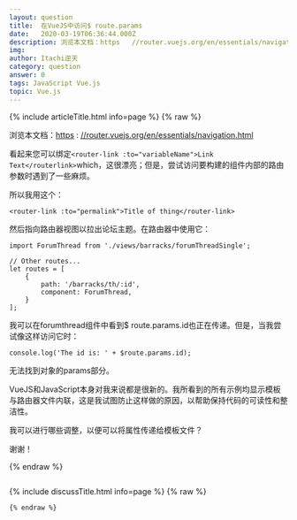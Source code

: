 ```yaml
---
layout: question
title:  在VueJS中访问$ route.params
date:   2020-03-19T06:36:44.000Z
description: 浏览本文档：https   //router.vuejs.org/en/essentials/navigation.html看起来您可以绑定<rou...
img: 
author: Itachi逆天
category: question
answer: 0
tags: JavaScript Vue.js
topic: Vue.js
---
```

<div class="article-root">
  <div class="article">
    {% include articleTitle.html info=page %}
    {% raw %}
    <div class="article-content"><p><font style="vertical-align: inherit;"><font style="vertical-align: inherit;">浏览本文档：</font><a href="https://router.vuejs.org/en/essentials/navigation.html" rel="noreferrer"><font style="vertical-align: inherit;">https</font></a><font style="vertical-align: inherit;"> :
 </font></font><a href="https://router.vuejs.org/en/essentials/navigation.html" rel="noreferrer"><font style="vertical-align: inherit;"><font style="vertical-align: inherit;">//router.vuejs.org/en/essentials/navigation.html</font></font></a></p>

<p><font style="vertical-align: inherit;"><font style="vertical-align: inherit;">看起来您可以绑定</font></font><code>&lt;router-link :to="variableName"&gt;Link Text&lt;/routerlink&gt;</code><font style="vertical-align: inherit;"><font style="vertical-align: inherit;">which，这很漂亮；</font><font style="vertical-align: inherit;">但是，尝试访问要构建的组件内部的路由参数时遇到了一些麻烦。</font></font></p>

<p><font style="vertical-align: inherit;"><font style="vertical-align: inherit;">所以我用这个：</font></font></p>

<pre><code>&lt;router-link :to="permalink"&gt;Title of thing&lt;/router-link&gt;
</code></pre>

<p><font style="vertical-align: inherit;"><font style="vertical-align: inherit;">然后指向路由器视图以拉出论坛主题。</font><font style="vertical-align: inherit;">在路由器中使用它：</font></font></p>

<pre><code>import ForumThread from './views/barracks/forumThreadSingle';<font></font>
<font></font>
// Other routes...<font></font>
let routes = [<font></font>
    {<font></font>
        path: '/barracks/th/:id',<font></font>
        component: ForumThread,<font></font>
    } <font></font>
]; <font></font>
</code></pre>

<p><font style="vertical-align: inherit;"><font style="vertical-align: inherit;">我可以在forumthread组件中看到$ route.params.id也正在传递。</font><font style="vertical-align: inherit;">但是，当我尝试像这样访问它时：</font></font></p>

<pre><code>console.log('The id is: ' + $route.params.id);
</code></pre>

<p><font style="vertical-align: inherit;"><font style="vertical-align: inherit;">无法找到对象的params部分。</font></font></p>

<p><font style="vertical-align: inherit;"><font style="vertical-align: inherit;">VueJS和JavaScript本身对我来说都是很新的。</font><font style="vertical-align: inherit;">我所看到的所有示例均显示模板与路由器文件内联，这是我试图防止这样做的原因，以帮助保持代码的可读性和整洁性。</font></font></p>

<p><font style="vertical-align: inherit;"><font style="vertical-align: inherit;">我可以进行哪些调整，以便可以将属性传递给模板文件？</font></font></p>

<p><font style="vertical-align: inherit;"><font style="vertical-align: inherit;">谢谢！</font></font></p></div>
    {% endraw %}
  </div>
  <p style="height: 0;width:0;overflow: hidden;"> 第2405篇《在VueJS中访问$ route.params》来自Winter(https://github.com/aiyld/aiyld.github.io)的站点</p>
  <div class="discuss-wrapper">
    {% include discussTitle.html info=page %}
    {% raw %}
    
    {% endraw %}
  </div>
<div>

